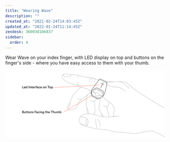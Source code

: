 ```yaml
---
title: "Wearing Wave"
description: ""
created_at: "2021-02-24T14:03:45Z"
updated_at: "2022-01-24T11:14:45Z"
zendesk: 360038106837
sidebar:
  order: 4
---
```


Wear Wave on your index finger, with LED display on top and buttons on the finger's side - where you have easy access to them with your thumb.

![](../../../assets/images/article_360017912437_image_0.png)
